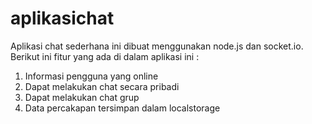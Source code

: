 # aplikasichat

Aplikasi chat sederhana ini dibuat menggunakan node.js dan socket.io.
Berikut ini fitur yang ada di dalam aplikasi ini :
1. Informasi pengguna yang online
2. Dapat melakukan chat secara pribadi
3. Dapat melakukan chat grup
4. Data percakapan tersimpan dalam localstorage
